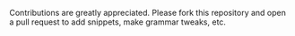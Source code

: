 Contributions are greatly appreciated. Please fork this repository and open a pull request to add snippets, make grammar tweaks, etc.
